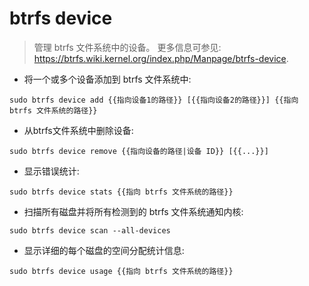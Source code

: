 # btrfs device

> 管理 btrfs 文件系统中的设备。
> 更多信息可参见: <https://btrfs.wiki.kernel.org/index.php/Manpage/btrfs-device>.

- 将一个或多个设备添加到 b​​trfs 文件系统中:

`sudo btrfs device add {{指向设备1的路径}} [{{指向设备2的路径}}] {{指向 btrfs 文件系统的路径}}`

- 从btrfs文件系统中删除设备:

`sudo btrfs device remove {{指向设备的路径|设备 ID}} [{{...}}]`

- 显示错误统计:

`sudo btrfs device stats {{指向 btrfs 文件系统的路径}}`

- 扫描所有磁盘并将所有检测到的 btrfs 文件系统通知内核:

`sudo btrfs device scan --all-devices`

- 显示详细的每个磁盘的空间分配统计信息:

`sudo btrfs device usage {{指向 btrfs 文件系统的路径}}`
